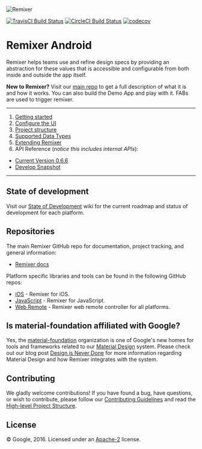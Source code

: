 ![Remixer](https://cdn.rawgit.com/material-foundation/material-remixer/master/docs/assets/lockup_remixer_icon_horizontal_dark_small.svg)

[![TravisCI Build Status](https://travis-ci.org/material-foundation/material-remixer-android.svg?branch=develop)](https://travis-ci.org/material-foundation/material-remixer-android) [![CircleCI Build Status](https://circleci.com/gh/material-foundation/material-remixer-android.svg?style=svg)](https://circleci.com/gh/material-foundation/material-remixer-android) [![codecov](https://codecov.io/gh/material-foundation/material-remixer-android/branch/develop/graph/badge.svg)](https://codecov.io/gh/material-foundation/material-remixer-android)

# Remixer Android

Remixer helps teams use and refine design specs by providing an abstraction for these values that is accessible and configurable from both inside and outside the app itself.

**New to Remixer?** Visit our [main repo](https://github.com/material-foundation/material-remixer) to get a full description of what it is and how it works. You can also build the Demo App and play with it. FABs are used to trigger remixer.

- - -

1. [Getting started](GETTING_STARTED.md)
2. [Configure the UI](CONFIGURE_UI.md)
3. [Project structure](PROJECT_STRUCTURE.md)
4. [Supported Data Types](SUPPORTED_DATA_TYPES.md)
5. [Extending Remixer](EXTENDING_REMIXER.md)
6. API Reference (_notice this includes internal APIs_):
  - [Current Version 0.6.6](https://jitpack.io/com/github/material-foundation/material-remixer-android/remixer/0.6.6/javadoc/index.html)
  - [Develop Snapshot](https://jitpack.io/com/github/material-foundation/material-remixer-android/remixer/develop-SNAPSHOT/javadoc/index.html)

- - -

## State of development

Visit our [State of Development](https://github.com/material-foundation/material-remixer/wiki/State-of-Development) wiki for the current roadmap and status of development for each platform.

## Repositories

The main Remixer GitHub repo for documentation, project tracking, and general information:
- [Remixer docs](https://github.com/material-foundation/material-remixer)

Platform specific libraries and tools can be found in the following GitHub repos:

- [iOS](https://github.com/material-foundation/material-remixer-ios) - Remixer for iOS.
- [JavaScript](https://github.com/material-foundation/material-remixer-js) - Remixer for JavaScript.
- [Web Remote](https://github.com/material-foundation/material-remixer-remote-web) - Remixer web remote controller for all platforms.

## Is material-foundation affiliated with Google?

Yes, the [material-foundation](https://github.com/material-foundation) organization is one of Google's new homes for tools and frameworks related to our [Material Design](https://material.io) system. Please check out our blog post [Design is Never Done](https://design.google.com/articles/design-is-never-done/) for more information regarding Material Design and how Remixer integrates with the system.

## Contributing

We gladly welcome contributions! If you have found a bug, have questions, or wish to contribute, please follow our [Contributing Guidelines](CONTRIBUTING.md) and read the [High-level Project Structure](PROJECT_STRUCTURE.md).

## License

© Google, 2016. Licensed under an [Apache-2](https://github.com/material-foundation/material-remixer-android/blob/develop/LICENSE) license.

